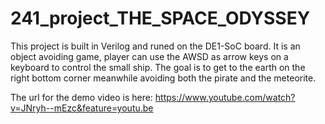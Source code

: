 # 241_project_THE_SPACE_ODYSSEY

This project is built in Verilog and runed on the DE1-SoC board. It is an object avoiding game, player can use the AWSD as arrow keys on a keyboard to control the small ship. The goal is to get to the earth on the right bottom corner meanwhile avoiding both the pirate and the meteorite. 

The url for the demo video is here: 
https://www.youtube.com/watch?v=JNryh--mEzc&feature=youtu.be



